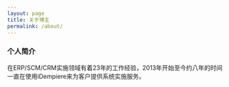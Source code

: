```yaml
---
layout: page
title: 关于博主
permalink: /about/
---
```


### 个人简介
  在ERP/SCM/CRM实施领域有着23年的工作经验，2013年开始至今约八年的时间一直在使用iDempiere来为客户提供系统实施服务。

[jekyll-organization]: https://github.com/osssme
